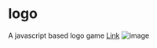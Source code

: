 # logo
A javascript based logo game
[Link](https://logojsweb.netlify.app)
![image](https://github.com/user-attachments/assets/ca1ced62-ca6e-444d-87c9-c2f1fef9c239)

